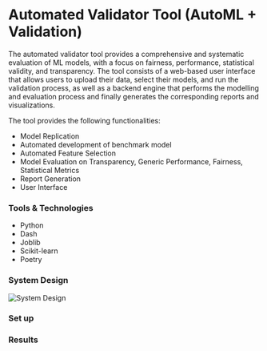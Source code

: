 # Automated Validator Tool (AutoML + Validation)
The automated validator tool provides a comprehensive and systematic evaluation of ML models, with a focus on fairness, performance, statistical validity, and transparency. The tool consists of a web-based user interface that allows users to upload their data, select their models, and run the validation process, as well as a backend engine that performs the modelling and evaluation process and finally generates the corresponding reports and visualizations.

The tool provides the following functionalities:
- Model Replication
- Automated development of benchmark model
- Automated Feature Selection
- Model Evaluation on Transparency, Generic Performance, Fairness, Statistical Metrics
- Report Generation
- User Interface

### Tools & Technologies
- Python 
- Dash
- Joblib 
- Scikit-learn
- Poetry

### System Design
![System Design](https://github.com/keiraaa-xrq/auto-ml-validation/tree/main/auto_ml_validation/app/assets/images/SystemDesign.png)


### Set up


### Results
